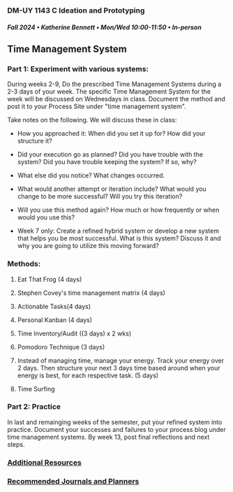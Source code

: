 ### DM-UY 1143 C Ideation and Prototyping
##### Fall 2024 • Katherine Bennett • Mon/Wed 10:00-11:50 • In-person


## Time Management System

### Part 1: Experiment with various systems:

During weeks 2-9, Do the prescribed Time Management Systems during a 2-3 days of your week. The specific Time Management System for the week will be discussed on Wednesdays in class. Document the method and post it to your Process Site under "time management system". 

Take notes on the following. We will discuss these in class:

* How you approached it: When did you set it up for? How did your structure it? 

* Did your execution go as planned? Did you have trouble with the system? Did you have trouble keeping the system? If so, why?

* What else did you notice? What changes occurred.

* What would another attempt or iteration include? What would you change to be more successful? Will you try this iteration? 

* Will you use this method again? How much or how frequently or when would you use this?

* Week 7 only: Create a refined hybrid system or develop a new system that helps you be most successful. What is this system? Discuss it and why you are going to utilize this moving forward? 

### Methods:


1. Eat That Frog (4 days)

2. Stephen Covey's time management matrix (4 days)

3. Actionable Tasks(4 days)

4. Personal Kanban (4 days) 

5. Time Inventory/Audit ((3 days) x 2 wks)

6. Pomodoro Technique (3 days)

7. Instead of managing time, manage your energy. Track your energy over 2 days. Then structure your next 3 days time based around when your energy is best, for each respective task. (5 days)

8. Time Surfing

### Part 2: Practice

In last and remainging weeks of the semester, put your refined system into practice. Document your successes and failures to your process blog under time management systems. By week 13, post final reflections and next steps.


### [Additional Resources](productivity_resources.md)

### [Recommended Journals and Planners](Planners.md)